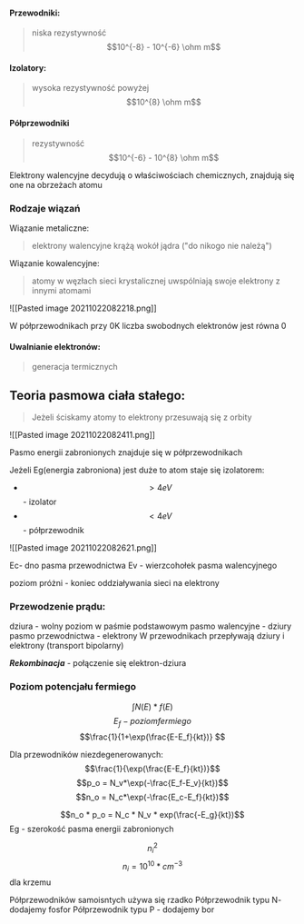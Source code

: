 #### Przewodniki:
> niska rezystywność $$10^{-8} - 10^{-6} \ohm m$$

#### Izolatory:
> wysoka rezystywność powyżej $$10^{8} \ohm m$$

#### Półprzewodniki
> rezystywność $$10^{-6} - 10^{8} \ohm m$$

Elektrony walencyjne decydują o właściwościach chemicznych, znajdują się one na obrzeżach atomu

### Rodzaje wiązań
Wiązanie metaliczne:
> elektrony walencyjne krążą wokół jądra ("do nikogo nie należą")

Wiązanie kowalencyjne:
> atomy w węzłach sieci krystalicznej uwspólniają swoje elektrony z innymi atomami

![[Pasted image 20211022082218.png]]

W półprzewodnikach przy 0K liczba swobodnych elektronów jest równa 0

#### Uwalnianie elektronów:
> generacja termicznych

## Teoria pasmowa ciała stałego:
> Jeżeli ściskamy atomy to elektrony przesuwają się z orbity

![[Pasted image 20211022082411.png]]

Pasmo energii zabronionych znajduje się w półprzewodnikach

Jeżeli Eg(energia zabroniona) jest duże to atom staje się izolatorem:
- $$>4eV$$ - izolator
- $$<4eV$$ - półprzewodnik

![[Pasted image 20211022082621.png]]

Ec- dno pasma przewodnictwa
Ev - wierzcohołek pasma walencyjnego

poziom próżni - koniec oddziaływania sieci na elektrony

### Przewodzenie prądu:
dziura - wolny poziom w paśmie podstawowym
pasmo walencyjne - dziury
pasmo przewodnictwa - elektrony
W przewodnikach przepływają dziury i elektrony (transport bipolarny)

***Rekombinacja*** - połączenie się elektron-dziura

### Poziom potencjału fermiego
$$\int{N(E)*f(E)}$$
$$E_f - poziom fermiego$$
$$\frac{1}{1+\exp(\frac{E-E_f}{kt})} $$

Dla przewodników niezdegenerowanych:
$$\frac{1}{\exp(\frac{E-E_f}{kt})}$$
$$p_o = N_v*\exp(-\frac{E_f-E_v}{kt})$$
$$n_o = N_c*\exp(-\frac{E_c-E_f}{kt})$$

$$n_o * p_o = N_c * N_v * exp(\frac{-E_g}{kt})$$
Eg - szerokość pasma energii zabronionych

$$n_i^2$$
$$n_i = 10^10 * cm^{-3}$$ dla krzemu

Półprzewodników samoisntych używa się rzadko
Półprzewodnik typu N- dodajemy fosfor
Półprzewodnik typu P - dodajemy bor


